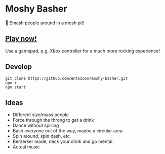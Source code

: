 # Moshy Basher

:dancers: Smash people around in a mosh pit!

## [Play now!](https://entozoon.github.io/moshy-basher)

Use a gamepad, e.g. Xbox controller for a much more rocking experience!

## Develop

	git clone https://github.com/entozoon/moshy-basher.git
	npm i
	npm start

## Ideas

- Different size/mass people
- Force through the throng to get a drink
- Dance without spilling
- Bash everyone out of the way, maybe a circular area
- Spin around, spin dash, etc
- Berzerker mode, neck your drink and go mental
- Actual music

